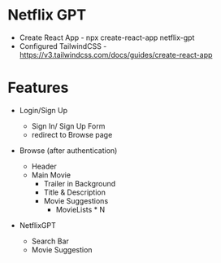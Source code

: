 # Netflix GPT

- Create React App - npx create-react-app netflix-gpt
- Configured TailwindCSS - https://v3.tailwindcss.com/docs/guides/create-react-app 


# Features
- Login/Sign Up
    - Sign In/ Sign Up Form
    - redirect to Browse page
     
- Browse (after authentication)
    - Header
    - Main Movie
        - Trailer in Background
        - Title & Description
        - Movie Suggestions
             - MovieLists * N

- NetflixGPT
    - Search Bar
    - Movie Suggestion